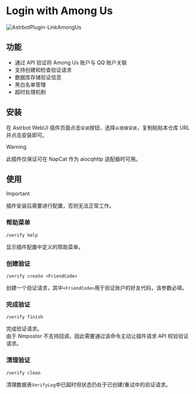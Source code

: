 # Login with Among Us

![AstrbotPlugin-LinkAmongUs](https://socialify.git.ci/QingFengTechnology/AstrbotPlugin-LinkAmongUs/image?description=1&font=KoHo&language=1&name=1&pattern=Solid&theme=Auto)

## 功能

- 通过 API 验证将 Among Us 账户与 QQ 账户关联
- 支持创建和检查验证请求
- 数据库存储验证信息
- 黑白名单管理
- 超时处理机制

## 安装

在 Astrbot WebUI 插件页面点击`安装`按钮，选择`从链接安装`，复制粘贴本仓库 URL 并点击安装即可。

> [!Warning]
> 此插件仅保证可在 NapCat 作为 aiocqhttp 适配器时可用。

## 使用

> [!important]
> 插件安装后需要进行配置，否则无法正常工作。

### 帮助菜单

```
/verify help
```
显示插件配置中定义的帮助菜单。

### 创建验证

```
/verify create <FriendCode>
```
创建一个验证请求，其中`<FriendCode>`用于验证账户的好友代码，该参数必填。

### 完成验证

```
/verify finish
```
完成验证请求。\
由于 Nmpostor 不支持回调，因此需要通过该命令主动让插件请求 API 校验验证请求。

### 清理验证

```
/verify clean
```
清理数据表`VerifyLog`中已超时但状态仍处于已创建/重试中的验证请求。